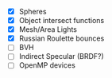 - [x] Spheres
- [x] Object intersect functions
- [x] Mesh/Area Lights
- [x] Russian Roulette bounces
- [ ] BVH
- [ ] Indirect Specular (BRDF?)
- [ ] OpenMP devices 
